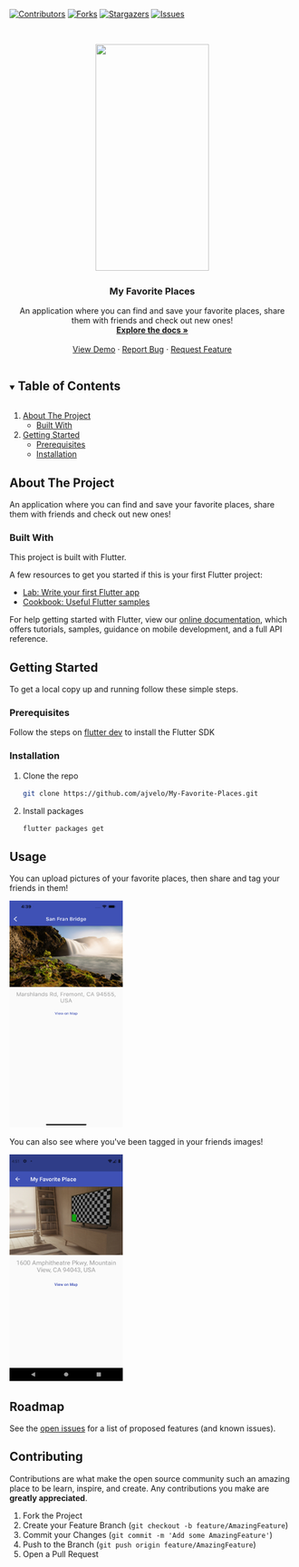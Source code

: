 [![Contributors][contributors-shield]][contributors-url]
[![Forks][forks-shield]][forks-url]
[![Stargazers][stars-shield]][stars-url]
[![Issues][issues-shield]][issues-url]

<br />
<p align="center">
  <a href="https://github.com/ajvelo/My-Favorite-Places">
  <img src="images/ios.gif" width="200" height="400" />
  </a>

  <h3 align="center">My Favorite Places</h3>

  <p align="center">
  An application where you can find and save your favorite places, share them with friends and check out new ones!
    <br />
    <a href="https://github.com/ajvelo/My-Favorite-Places"><strong>Explore the docs »</strong></a>
    <br />
    <br />
    <a href="https://github.com/ajvelo/My-Favorite-Places">View Demo</a>
    ·
    <a href="https://github.com/ajvelo/My-Favorite-Places/issues">Report Bug</a>
    ·
    <a href="https://github.com/ajvelo/My-Favorite-Places/issues">Request Feature</a>
  </p>
</p>



<!-- TABLE OF CONTENTS -->
<details open="open">
  <summary><h2 style="display: inline-block">Table of Contents</h2></summary>
  <ol>
    <li>
      <a href="#about-the-project">About The Project</a>
      <ul>
        <li><a href="#built-with">Built With</a></li>
      </ul>
    </li>
    <li>
      <a href="#getting-started">Getting Started</a>
      <ul>
        <li><a href="#prerequisites">Prerequisites</a></li>
        <li><a href="#installation">Installation</a></li>
      </ul>
    </li>
  </ol>
</details>



<!-- ABOUT THE PROJECT -->
## About The Project

An application where you can find and save your favorite places, share them with friends and check out new ones!


### Built With

This project is built with Flutter.

A few resources to get you started if this is your first Flutter project:

- [Lab: Write your first Flutter app](https://flutter.dev/docs/get-started/codelab)
- [Cookbook: Useful Flutter samples](https://flutter.dev/docs/cookbook)

For help getting started with Flutter, view our
[online documentation](https://flutter.dev/docs), which offers tutorials,
samples, guidance on mobile development, and a full API reference.



<!-- GETTING STARTED -->
## Getting Started

To get a local copy up and running follow these simple steps.

### Prerequisites

Follow the steps on [flutter dev](https://flutter.dev/) to install the Flutter SDK

### Installation

1. Clone the repo
   ```sh
   git clone https://github.com/ajvelo/My-Favorite-Places.git
   ```
2. Install packages
   ```sh
   flutter packages get
   ```

## Usage

You can upload pictures of your favorite places, then share and tag your friends in them!

<img src="images/ios.png" alt="Main" width="200" height="400">

You can also see where you've been tagged in your friends images!

<img src="images/android.png" alt="Main" width="200" height="400">


<!-- ROADMAP -->
## Roadmap

See the [open issues](https://github.com/ajvelo/My-Favorite-Places/issues) for a list of proposed features (and known issues).



<!-- CONTRIBUTING -->
## Contributing

Contributions are what make the open source community such an amazing place to be learn, inspire, and create. Any contributions you make are **greatly appreciated**.

1. Fork the Project
2. Create your Feature Branch (`git checkout -b feature/AmazingFeature`)
3. Commit your Changes (`git commit -m 'Add some AmazingFeature'`)
4. Push to the Branch (`git push origin feature/AmazingFeature`)
5. Open a Pull Request



[contributors-shield]: https://img.shields.io/github/contributors/ajvelo/My-Favorite-Places.svg?style=for-the-badge
[contributors-url]: https://github.com/ajvelo/My-Favorite-Places/graphs/contributors
[forks-shield]: https://img.shields.io/github/forks/ajvelo/My-Favorite-Places.svg?style=for-the-badge
[forks-url]: https://github.com/ajvelo/My-Favorite-Places/network/members
[stars-shield]: https://img.shields.io/github/stars/ajvelo/My-Favorite-Places.svg?style=for-the-badge
[stars-url]: https://github.com/ajvelo/My-Favorite-Places/stargazers
[issues-shield]: https://img.shields.io/github/issues/ajvelo/My-Favorite-Places.svg?style=for-the-badge
[issues-url]: https://github.com/ajvelo/My-Favorite-Places/issues
